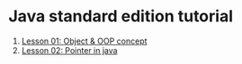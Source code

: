 # Java standard edition tutorial

1. [Lesson 01: Object & OOP concept](01-object-and-oop-concept/README.md)
2. [Lesson 02: Pointer in java](02-pointer/README.md)
